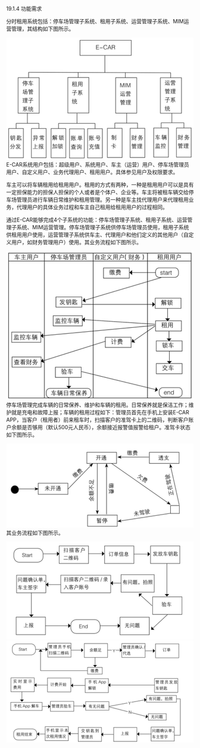 #### 
  19.1.4 功能需求


分时租用系统包括：停车场管理子系统、租用子系统、运营管理子系统、MIM运营管理，其结构如下图所示。

![Figure-0421-324.jpg](../images/Figure-0421-324.jpg)
E-CAR系统用户包括：超级用户、系统用户、车主（运营）用户、停车场管理员用户、自定义用户、业务代理用户、租用用户。具体参见用户及权限要求。

车主可以将车辆租用给租用用户。租用的方式有两种，一种是租用用户可以是具有一定担保能力的担保人担保的个人或者是个体户、企业等。车主将被租车辆交给停车场管理员进行车辆日常维护和租用管理。另一种是车主找代理用户来代理租用业务，代理用户的具体业务过程和车主自己租用给租用用户的过程相同。

通过E-CAR能够完成4个子系统的功能：停车场管理子系统、租用子系统、运营管理子系统、MIM运营管理。停车场管理子系统供停车场管理员使用，租用子系统供租用用户使用，运营管理子系统供车主、代理用户和他们定义的其他用户（自定义用户，如财务管理用户）使用。其业务流程如下图所示。

![Figure-0422-325.jpg](../images/Figure-0422-325.jpg)
停车场管理完成车辆的日常保养、维护和车辆的租用。日常保养就是保洁工作；维护就是充电和故障上报；车辆的租用过程如下：管理员首先在手机上安装E-CAR APP，当客户（租用者）前来租车时，扫描客户的准驾卡上的二维码，判断客户账户余额是否够用（默认500元人民币），余额接近报警值报警给租户。准驾卡状态如下图所示。

![Figure-0422-326.jpg](../images/Figure-0422-326.jpg)
其业务流程如下图所示。

![Figure-0422-327.jpg](../images/Figure-0422-327.jpg)
![Figure-0423-328.jpg](../images/Figure-0423-328.jpg)
